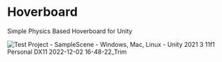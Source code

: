 # Hoverboard
Simple Physics Based Hoverboard for Unity

![Test Project - SampleScene - Windows, Mac, Linux - Unity 2021 3 11f1 Personal _DX11_ 2022-12-02 16-48-22_Trim](https://user-images.githubusercontent.com/72523264/205398701-7c904dde-9d8a-4f94-a98a-d3b6f28bfe3c.gif)
